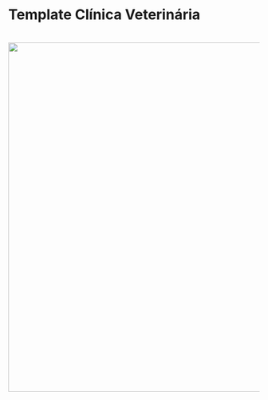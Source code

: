  <h1>Template Clínica Veterinária</h1>
 
 #
 
 <div>
  <img src="https://user-images.githubusercontent.com/84723659/179575750-8d097ebb-696d-4e88-a0d3-83aa2980869a.png" width="700px"> 
 </div>
